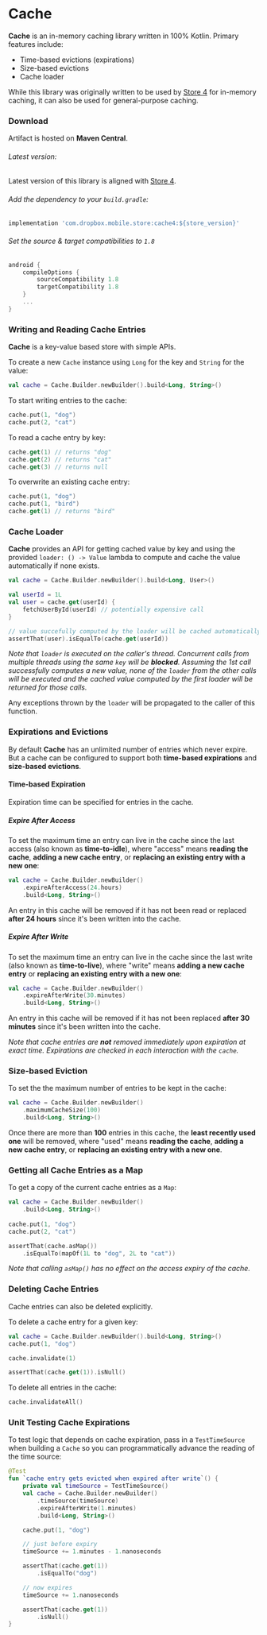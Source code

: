 # Cache

**Cache** is an in-memory caching library written in 100% Kotlin. Primary features include:

* Time-based evictions (expirations)
* Size-based evictions
* Cache loader

While this library was originally written to be used by [Store 4](https://github.com/dropbox/Store) for in-memory caching, it can also be used for general-purpose caching.

### Download

Artifact is hosted on **Maven Central**.

###### Latest version:

Latest version of this library is aligned with [Store 4](https://github.com/dropbox/Store).

###### Add the dependency to your `build.gradle`:

```groovy
implementation 'com.dropbox.mobile.store:cache4:${store_version}'
```

###### Set the source & target compatibilities to `1.8`

```groovy
android {
    compileOptions {
        sourceCompatibility 1.8
        targetCompatibility 1.8
    }
    ...
}
```

### Writing and Reading Cache Entries

**Cache** is a key-value based store with simple APIs.

To create a new `Cache` instance using `Long` for the key and `String` for the value:

```kotlin
val cache = Cache.Builder.newBuilder().build<Long, String>()
```

To start writing entries to the cache:

```kotlin
cache.put(1, "dog")
cache.put(2, "cat")
```

To read a cache entry by key:

```kotlin
cache.get(1) // returns "dog"
cache.get(2) // returns "cat"
cache.get(3) // returns null
```

To overwrite an existing cache entry:

```kotlin
cache.put(1, "dog")
cache.put(1, "bird")
cache.get(1) // returns "bird"
```

### Cache Loader

**Cache** provides an API for getting cached value by key and using the provided `loader: () -> Value` lambda to compute and cache the value automatically if none exists.

```kotlin
val cache = Cache.Builder.newBuilder().build<Long, User>()

val userId = 1L
val user = cache.get(userId) {
    fetchUserById(userId) // potentially expensive call
}

// value succefully computed by the loader will be cached automatically
assertThat(user).isEqualTo(cache.get(userId))
```

_Note that `loader` is executed on the caller's thread. Concurrent calls from multiple threads using the same `key` will be **blocked**. Assuming the 1st call successfully computes a new value, none of the `loader` from the other calls will be executed and the cached value computed by the first loader will be returned for those calls._

Any exceptions thrown by the `loader` will be propagated to the caller of this function.

### Expirations and Evictions

By default **Cache** has an unlimited number of entries which never expire. But a cache can be configured to support both **time-based expirations** and **size-based evictions**.

#### Time-based Expiration

Expiration time can be specified for entries in the cache.

##### Expire After Access

To set the maximum time an entry can live in the cache since the last access (also known as **time-to-idle**), where "access" means **reading the cache**, **adding a new cache entry**, or **replacing an existing entry with a new one**:

```kotlin
val cache = Cache.Builder.newBuilder()
    .expireAfterAccess(24.hours)
    .build<Long, String>()
```

An entry in this cache will be removed if it has not been read or replaced **after 24 hours** since it's been written into the cache.

##### Expire After Write

To set the maximum time an entry can live in the cache since the last write (also known as **time-to-live**), where "write" means **adding a new cache entry** or **replacing an existing entry with a new one**:

```kotlin
val cache = Cache.Builder.newBuilder()
    .expireAfterWrite(30.minutes)
    .build<Long, String>()
```

An entry in this cache will be removed if it has not been replaced **after 30 minutes** since it's been written into the cache.

_Note that cache entries are **not** removed immediately upon expiration at exact time. Expirations are checked in each interaction with the `cache`._

### Size-based Eviction

To set the the maximum number of entries to be kept in the cache:

```kotlin
val cache = Cache.Builder.newBuilder()
    .maximumCacheSize(100)
    .build<Long, String>()
```

Once there are more than **100** entries in this cache, the **least recently used one** will be removed, where "used" means **reading the cache**, **adding a new cache entry**, or **replacing an existing entry with a new one**.

### Getting all Cache Entries as a Map

To get a copy of the current cache entries as a `Map`:

```kotlin
val cache = Cache.Builder.newBuilder()
    .build<Long, String>()
    
cache.put(1, "dog")
cache.put(2, "cat")

assertThat(cache.asMap())
    .isEqualTo(mapOf(1L to "dog", 2L to "cat"))
```

_Note that calling `asMap()` has no effect on the access expiry of the cache._

### Deleting Cache Entries

Cache entries can also be deleted explicitly.

To delete a cache entry for a given key:

```kotlin
val cache = Cache.Builder.newBuilder().build<Long, String>()
cache.put(1, "dog")

cache.invalidate(1)

assertThat(cache.get(1)).isNull()
```

To delete all entries in the cache:

```kotlin
cache.invalidateAll()
```

### Unit Testing Cache Expirations

To test logic that depends on cache expiration, pass in a `TestTimeSource` when building a `Cache` so you can programmatically advance the reading of the time source:

```kotlin
@Test
fun `cache entry gets evicted when expired after write`() {
    private val timeSource = TestTimeSource()
    val cache = Cache.Builder.newBuilder()
        .timeSource(timeSource)
        .expireAfterWrite(1.minutes)
        .build<Long, String>()

    cache.put(1, "dog")

    // just before expiry
    timeSource += 1.minutes - 1.nanoseconds

    assertThat(cache.get(1))
        .isEqualTo("dog")

    // now expires
    timeSource += 1.nanoseconds

    assertThat(cache.get(1))
        .isNull()
}
```
